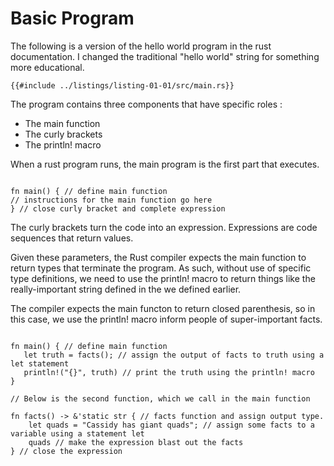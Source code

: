 # Basic Program

The following is a version of the hello world program in the rust documentation. I changed the traditional "hello world" string for something more educational.

```rust,editable
{{#include ../listings/listing-01-01/src/main.rs}}
```

The program contains three components that have specific roles :

- The main function
- The curly brackets
- The println! macro

When a rust program runs, the main program is the first part that executes.

```rust,editable

fn main() { // define main function 
// instructions for the main function go here
} // close curly bracket and complete expression

```

The curly brackets turn the code into an expression. Expressions are code sequences that return values.

Given these parameters, the Rust compiler expects the main function to return types that terminate the program. As such, without use of specific type definitions, we need to use the println! macro to return things like the really-important string defined in the  we defined earlier.

The compiler expects the main functon to return closed parenthesis, so in this case, we use the println! macro inform people of super-important facts.

```rust,editable

fn main() { // define main function 
   let truth = facts(); // assign the output of facts to truth using a let statement
   println!("{}", truth) // print the truth using the println! macro
}

// Below is the second function, which we call in the main function

fn facts() -> &'static str { // facts function and assign output type.
    let quads = "Cassidy has giant quads"; // assign some facts to a variable using a statement let
    quads // make the expression blast out the facts
} // close the expression

```
